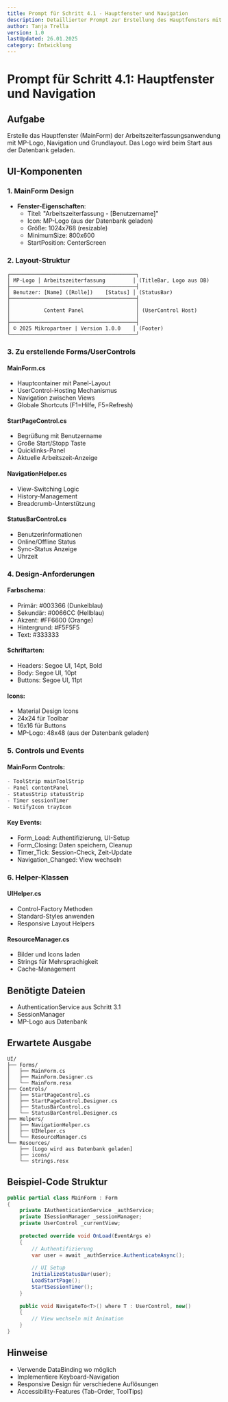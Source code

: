 ```yaml
---
title: Prompt für Schritt 4.1 - Hauptfenster und Navigation
description: Detaillierter Prompt zur Erstellung des Hauptfensters mit Navigation
author: Tanja Trella
version: 1.0
lastUpdated: 26.01.2025
category: Entwicklung
---
```


# Prompt für Schritt 4.1: Hauptfenster und Navigation

## Aufgabe
Erstelle das Hauptfenster (MainForm) der Arbeitszeiterfassungsanwendung mit MP-Logo, Navigation und Grundlayout. Das Logo wird beim Start aus der Datenbank geladen.

## UI-Komponenten

### 1. MainForm Design
- **Fenster-Eigenschaften**:
  - Titel: "Arbeitszeiterfassung - [Benutzername]"
  - Icon: MP-Logo (aus der Datenbank geladen)
  - Größe: 1024x768 (resizable)
  - MinimumSize: 800x600
  - StartPosition: CenterScreen

### 2. Layout-Struktur
```
┌─────────────────────────────────────────┐
│ MP-Logo │ Arbeitszeiterfassung         │ (TitleBar, Logo aus DB)
├─────────────────────────────────────────┤
│ Benutzer: [Name] ([Rolle])    [Status] │ (StatusBar)
├─────────────────────────────────────────┤
│                                         │
│           Content Panel                 │ (UserControl Host)
│                                         │
├─────────────────────────────────────────┤
│ © 2025 Mikropartner | Version 1.0.0    │ (Footer)
└─────────────────────────────────────────┘
```

### 3. Zu erstellende Forms/UserControls

#### MainForm.cs
- Hauptcontainer mit Panel-Layout
- UserControl-Hosting Mechanismus
- Navigation zwischen Views
- Globale Shortcuts (F1=Hilfe, F5=Refresh)

#### StartPageControl.cs
- Begrüßung mit Benutzername
- Große Start/Stopp Taste
- Quicklinks-Panel
- Aktuelle Arbeitszeit-Anzeige

#### NavigationHelper.cs
- View-Switching Logic
- History-Management
- Breadcrumb-Unterstützung

#### StatusBarControl.cs
- Benutzerinformationen
- Online/Offline Status
- Sync-Status Anzeige
- Uhrzeit

### 4. Design-Anforderungen

#### Farbschema:
- Primär: #003366 (Dunkelblau)
- Sekundär: #0066CC (Hellblau)
- Akzent: #FF6600 (Orange)
- Hintergrund: #F5F5F5
- Text: #333333

#### Schriftarten:
- Headers: Segoe UI, 14pt, Bold
- Body: Segoe UI, 10pt
- Buttons: Segoe UI, 11pt

#### Icons:
- Material Design Icons
- 24x24 für Toolbar
- 16x16 für Buttons
- MP-Logo: 48x48 (aus der Datenbank geladen)

### 5. Controls und Events

#### MainForm Controls:
```csharp
- ToolStrip mainToolStrip
- Panel contentPanel
- StatusStrip statusStrip
- Timer sessionTimer
- NotifyIcon trayIcon
```

#### Key Events:
- Form_Load: Authentifizierung, UI-Setup
- Form_Closing: Daten speichern, Cleanup
- Timer_Tick: Session-Check, Zeit-Update
- Navigation_Changed: View wechseln

### 6. Helper-Klassen

#### UIHelper.cs
- Control-Factory Methoden
- Standard-Styles anwenden
- Responsive Layout Helpers

#### ResourceManager.cs
- Bilder und Icons laden
- Strings für Mehrsprachigkeit
- Cache-Management

## Benötigte Dateien
- AuthenticationService aus Schritt 3.1
- SessionManager
- MP-Logo aus Datenbank

## Erwartete Ausgabe
```
UI/
├── Forms/
│   ├── MainForm.cs
│   ├── MainForm.Designer.cs
│   └── MainForm.resx
├── Controls/
│   ├── StartPageControl.cs
│   ├── StartPageControl.Designer.cs
│   ├── StatusBarControl.cs
│   └── StatusBarControl.Designer.cs
├── Helpers/
│   ├── NavigationHelper.cs
│   ├── UIHelper.cs
│   └── ResourceManager.cs
└── Resources/
    ├── [Logo wird aus Datenbank geladen]
    ├── icons/
    └── strings.resx
```

## Beispiel-Code Struktur
```csharp
public partial class MainForm : Form
{
    private IAuthenticationService _authService;
    private ISessionManager _sessionManager;
    private UserControl _currentView;
    
    protected override void OnLoad(EventArgs e)
    {
        // Authentifizierung
        var user = await _authService.AuthenticateAsync();
        
        // UI Setup
        InitializeStatusBar(user);
        LoadStartPage();
        StartSessionTimer();
    }
    
    public void NavigateTo<T>() where T : UserControl, new()
    {
        // View wechseln mit Animation
    }
}
```

## Hinweise
- Verwende DataBinding wo möglich
- Implementiere Keyboard-Navigation
- Responsive Design für verschiedene Auflösungen
- Accessibility-Features (Tab-Order, ToolTips)